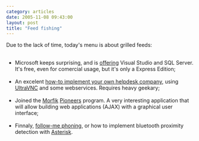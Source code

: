 ```yaml
---
category: articles
date: 2005-11-08 09:43:00
layout: post
title: "Feed fishing"
---
```


Due to the lack of time, today's menu is about grilled feeds:<ul><br /><li>Microsoft keeps surprising, and is <a href="http://msdn.microsoft.com/vstudio/express/">offering</a> Visual Studio and SQL Server. It's free, even for comercial usage, but it's only a Express Edition;<br /><br /><li>An excelent <a href="http://ajaxtricks.blogspot.com/2005/11/put-geeksquad-out-of-business.html">how-to implement your own helpdesk company</a>, using <a href="http://www.ultravnc.com/">UltraVNC</a> and some webservices. Requires heavy geekary;<br /><br /><li>Joined the <a href="http://www.morfik.com/">Morfik</a> <a href="http://pioneers.morfik.com">Pioneers</a> program. A very interesting application that will allow building web applications (AJAX) with a graphical user interface;<br /><br /><li>Finnaly, <a href="http://mundy.org/blog/index.php?p=78">follow-me phoning</a>, or how to implement bluetooth proximity detection with <a href="http://www.google.com/url?sa=U&start=1&q=http://asteriskathome.sourceforge.net/&e=9797">Asterisk</a>.<br /></ul>
